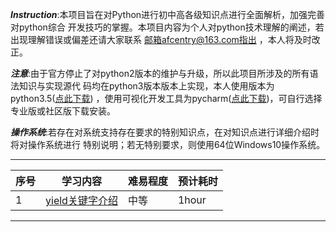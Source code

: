 ___Instruction___:本项目旨在对Python进行初中高各级知识点进行全面解析，加强完善对python综合
开发技巧的掌握。本项目内容为个人对python技术理解的阐述，若出现理解错误或偏差还请大家联系
邮箱afcentry@163.com指出
，本人将及时改正。


___注意___:由于官方停止了对python2版本的维护与升级，所以此项目所涉及的所有语法知识与实现源代
码均在python3版本版本上实现，本人使用版本为python3.5([点此下载](https://www.python.org/downloads/release/python-350/))
，使用可视化开发工具为pycharm([点此下载](https://www.jetbrains.com/pycharm/download/#section=windows))，可自行选择专业版或社区版下载安装。


___操作系统___:若存在对系统支持存在要求的特别知识点，在对知识点进行详细介绍时将对操作系统进行
特别说明；若无特别要求，则使用64位Windows10操作系统。

****************************************


|  序号   | 学习内容 | 难易程度 | 预计耗时 |
|  ----  | ----  |  ----  | ----  |
| 1  | [yield关键字介绍](https://github.com/afcentry/PyTips/blob/master/yield%E5%85%B3%E9%94%AE%E5%AD%97%E4%BB%8B%E7%BB%8D.md) | 中等  |  1hour |


****************************************



